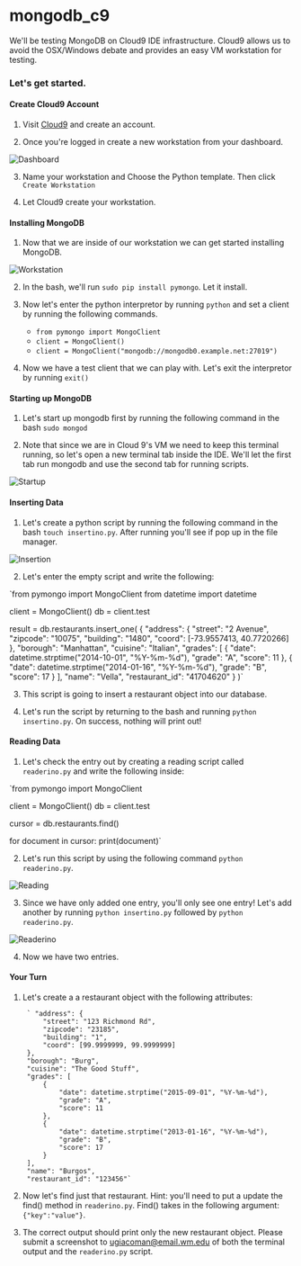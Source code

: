 # mongodb_c9
We'll be testing MongoDB on Cloud9 IDE infrastructure. Cloud9 allows us to avoid the OSX/Windows debate 
and provides an easy VM workstation for testing.

### Let's get started.

#### Create Cloud9 Account

1. Visit [Cloud9]("https://c9.io/") and create an account.

2. Once you're logged in create a new workstation from your dashboard.

![Dashboard](http://i.imgur.com/zJcw3rx.png)

3. Name your workstation and Choose the Python template. Then click `Create Workstation`

4. Let Cloud9 create your workstation.

#### Installing MongoDB

1. Now that we are inside of our workstation we can get started installing MongoDB.

![Workstation](http://i.imgur.com/lqr0du4.png)

2. In the bash, we'll run `sudo pip install pymongo`. Let it install.

3. Now let's enter the python interpretor by running `python` and set a client by running the following 
commands.

	* `from pymongo import MongoClient`
	* `client = MongoClient()`
	* `client = MongoClient("mongodb://mongodb0.example.net:27019")`

4. Now we have a test client that we can play with. Let's exit the interpretor by running `exit()`

#### Starting up MongoDB

1. Let's start up mongodb first by running the following command in the bash `sudo mongod`

2. Note that since we are in Cloud 9's VM we need to keep this terminal running, so let's open a new terminal tab inside the IDE. We'll let the first tab run mongodb and use the second tab for running scripts.

![Startup](http://imgur.com/bvr474t)

#### Inserting Data

1. Let's create a python script by running the following command in the bash `touch insertino.py`. After 
running you'll see if pop up in the file manager.

![Insertion](http://i.imgur.com/bvr474t.png)

2. Let's enter the empty script and write the following:

`from pymongo import MongoClient
from datetime import datetime

client = MongoClient()
db = client.test

result = db.restaurants.insert_one(
    {
        "address": {
            "street": "2 Avenue",
            "zipcode": "10075",
            "building": "1480",
            "coord": [-73.9557413, 40.7720266]
        },
        "borough": "Manhattan",
        "cuisine": "Italian",
        "grades": [
            {
                "date": datetime.strptime("2014-10-01", "%Y-%m-%d"),
                "grade": "A",
                "score": 11
            },
            {
                "date": datetime.strptime("2014-01-16", "%Y-%m-%d"),
                "grade": "B",
                "score": 17
            }
        ],
        "name": "Vella",
        "restaurant_id": "41704620"
    }
)`

3. This script is going to insert a restaurant object into our database.

4. Let's run the script by returning to the bash and running `python insertino.py`. On success, nothing
 will print out!

#### Reading Data

1. Let's check the entry out by creating a reading script called `readerino.py` and write the following 
inside:

`from pymongo import MongoClient

client = MongoClient()
db = client.test

cursor = db.restaurants.find()

for document in cursor:
    print(document)`

2. Let's run this script by using the following command `python readerino.py`.

![Reading](http://i.imgur.com/NOWndVE.png)

3. Since we have only added one entry, you'll only see one entry! Let's add another by running 
`python insertino.py` followed by `python readerino.py`.

![Readerino](http://i.imgur.com/1WG3uIG.png)

4. Now we have two entries.

#### Your Turn

1. Let's create a a restaurant object with the following attributes:

        ` "address": {
            "street": "123 Richmond Rd",
            "zipcode": "23185",
            "building": "1",
            "coord": [99.9999999, 99.9999999]
        },
        "borough": "Burg",
        "cuisine": "The Good Stuff",
        "grades": [
            {
                "date": datetime.strptime("2015-09-01", "%Y-%m-%d"),
                "grade": "A",
                "score": 11
            },
            {
                "date": datetime.strptime("2013-01-16", "%Y-%m-%d"),
                "grade": "B",
                "score": 17
            }
        ],
        "name": "Burgos",
        "restaurant_id": "123456"`

2. Now let's find just that restaurant. Hint: you'll need to put a update the find() method in `readerino.py`. Find() takes in the following argument: `{"key":"value"}`.

3. The correct output should print only the new restaurant object. Please submit a screenshot to
ugiacoman@email.wm.edu of both the terminal output and the `readerino.py` script.


